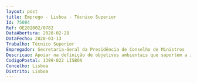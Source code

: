 ```yaml
--- 
layout: post
title: Emprego - Lisboa - Técnico Superior
Id: 75084
Ref: OE202002/0782
DataAbertura: 2020-02-28
DataFecho: 2020-03-13
Trabalho: Técnico Superior
Empregador: Secretaria-Geral da Presidência de Conselho de Ministros
Descricao: Apoiar na definição de objetivos ambientais que suportem a implementação da política de sustentabilidade definida pela SGPCM  Contribuir para a definição de planos e projetos para implementação de medidas de gestão de resíduos, de consumos de água e de materiais e apoio na elaboração de relatórios de sustentabilidade  Elaborar pareceres sobre impacto ambiental das compras públicas, nomeadamente através da realização de Análises de Ciclo de Vida (ACV) de produtos e serviços  Apoiar na definição de critérios ambientais nos procedimentos desenvolvidos na SGPCM  Apoiar na implementação de sistemas de compras verdes (Green Procurement)  Realizar estudos sobre impacto ambiental dos serviços desenvolvidos pela SGPCM e demais organismos dependentes, incluído a elaboração de estudos e projetos para implementação de medidas de mitigação  Apoiar na elaboração de especificações técnicas para procedimentos de empreitadas de obras públicas e contratação de bens e serviços  Apoiar na definição de critérios ambientais nos procedimentos desenvolvidos na SGPCM  Apoiar na implementação de sistemas de compras verdes (Green Procurement).
CodigoPostal: 1399-022 LISBOA
Concelho: Lisboa
Distrito: Lisboa
--- 
```

